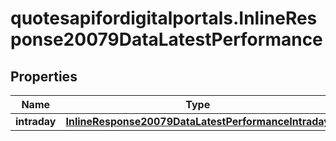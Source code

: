 # quotesapifordigitalportals.InlineResponse20079DataLatestPerformance

## Properties

Name | Type | Description | Notes
------------ | ------------- | ------------- | -------------
**intraday** | [**InlineResponse20079DataLatestPerformanceIntraday**](InlineResponse20079DataLatestPerformanceIntraday.md) |  | [optional] 


